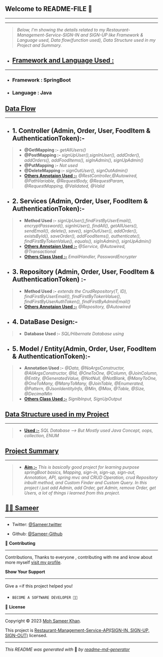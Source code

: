 
## **Welcome to README-FILE 👋**
___
___



> *Below, I'm showing the details related to my Restaurant-Management-Service-SIGN-IN and SIGN-UP like Framework & Language used, Data flow(function used), Data Structure used in my Project and Summary.*

-  ## [**Framework and Language Used :**](#heading-ids) ##
___
- ### Framework :  **SpringBoot**
- ### Language : **Java**


## [**Data Flow**](#heading-ids) ##
___
- ## 1. **Controller (Admin, Order, User, FoodItem & AuthenticationToken):-** ##
> - **@GetMapping :-**  *getAllUsers()*
> - **@PostMapping :-** *signUpUser(),signInUser(), addOrder(), addOrders(), addFoodItems(), sigInAdmin(), signUpAdmin()*
> - **@PutMapping :-** *Not used*
> - **@DeleteMapping :-** *signOutUser(), signOutAdmin()*
> - **[Others Annotaion Used :-](#heading-ids)** *@RestController,@Autowired, @PathVariable, @RequestBody, @RequestParam, @RequestMapping, @Validated, @Valid*

- ## 2. **Services (Admin, Order, User, FoodItem & AuthenticationToken):-** ##
> - **Method Used :-**  *signUpUser(),findFirstByUserEmail(), encryptPassword(), signInUser(), findAll(), getAllUsers(), sendEmail(), delete(), save(), signOutUser(), addOrder(), existsById(), saveOrder(), addFoodItems(), authenticate(), findFirstByTokenValue(), equals(), sigInAdmin(), signUpAdmin()*
> - **[Others Annotaion Used :-](#heading-ids)** *@Service, @Autowired, @Transactional*
> - **[Others Class Used :-](#heading-ids)** *EmailHandler, PasswordEncrypter*

- ## 3. **Repository (Admin, Order, User, FoodItem & AuthenticationToken) :-** ##
> - **Method Used :-**  *extends the CrudRepository(T, ID), findFirstByUserEmail(), findFirstByTokenValue(), findFirstByUserAuthToken(), findFirstByAdminEmail()*
> - **[Others Annotaion Used :-](#heading-ids)** *@Repository, @Autowired*

- ## 4. **DataBase Design:-** ##
> - **Database Used :-**  *SQL/Hibernate Database using*


- ## 5. **Model / Entity(Admin, Order, User, FoodItem & AuthenticationToken):-** ##
> - **Annotation Used :-**  *@Data, @NoArgsConstructor, @AllArgsConstructor, @Id, @OneToOne, @Column, @JoinColumn, @Entity, @GeneratedValue, @NotNull, @NotBlank, @ManyToOne, @OneToMany, @ManyToMany, @JoinTable, @Enumerated, @Pattern, @JsonIdentityInfo, @Min, @Max, @Table, @Size, @DecimalMin*
> - **[Others Class Used :-](#heading-ids)** *SignIbInput, SignUpOutput*

## [**Data Structure used in my Project**](#heading-ids) ##
____
> - **[Used :-](#heading-ids)** *SQL Database --> But Mostly used Java Concept, oops, collection, ENUM*

## [**Project Summary**](#heading-ids) ##
____
> - **[Aim :-](#heading-ids)** *This is basically good project for learning purpose springBoot basics, Mapping, sign-in, sign-up, sign-out, Annotation, API, spring mvc and CRUD Operation, crud Repository inbuilt method, and Custom Finder and Custom Query. In this project i just add Admin, add Order, get Admin, remove Order, get Users, a lot of things i learned from this project.*

## **[👨‍💻 Sameer](#heading-ids)** ##
____

- Twitter: [@Sameer.twitter](https://twitter.com/Sameerr1819)

- Github: [@Sameer-Github](https://github.com/Moh-Sameer-Khan)


🤝 **Contributing**
___
Contributions, Thanks to everyone , contributing with me and know about more myself [visit my profile](https://www.instagram.com/sameer181911/).

**Show Your Support**
___
Give a ⭐if this project helped you!

- ```bash
  BECOME A SOFTWARE DEVELOPER 👩‍💻

<!-- Here something icon -->

📝 **License**
___
Copyright © 2023 [Moh Sameer Khan](#heading-ids).

This project is [Restaurant-Management-Service-API(SIGN-IN, SIGN-UP, SIGN-OUT)](https://choosealicense.com/licenses/mit/) licensed.

___
*This README was generated with* 🧡 *by [readme-md-generator](https://www.makeareadme.com/)*









